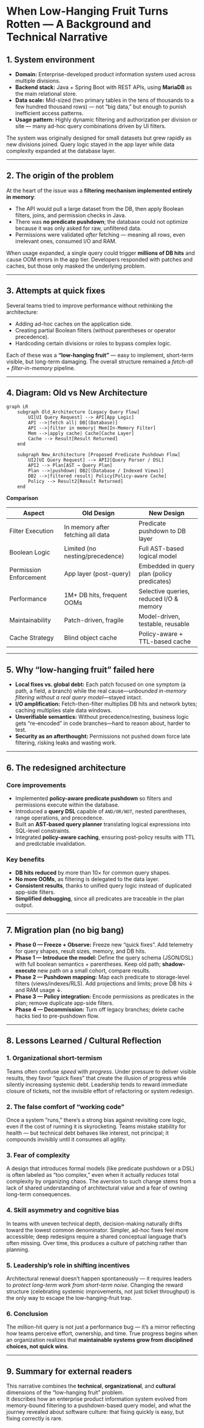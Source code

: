 # When Low-Hanging Fruit Turns Rotten — A Background and Technical Narrative

## 1. System environment

- **Domain:** Enterprise-developed product information system used across multiple divisions.
- **Backend stack:** Java + Spring Boot with REST APIs, using **MariaDB** as the main relational store.
- **Data scale:** Mid-sized (two primary tables in the tens of thousands to a few hundred thousand rows) — not “big data,” but enough to punish inefficient access patterns.
- **Usage pattern:** Highly dynamic filtering and authorization per division or site — many ad-hoc query combinations driven by UI filters.

The system was originally designed for small datasets but grew rapidly as new divisions joined. Query logic stayed in the app layer while data complexity expanded at the database layer.

---

## 2. The origin of the problem

At the heart of the issue was a **filtering mechanism implemented entirely in memory**:

- The API would pull a large dataset from the DB, then apply Boolean filters, joins, and permission checks in Java.
- There was **no predicate pushdown**; the database could not optimize because it was only asked for raw, unfiltered data.
- Permissions were validated *after* fetching — meaning all rows, even irrelevant ones, consumed I/O and RAM.

When usage expanded, a single query could trigger **millions of DB hits** and cause OOM errors in the app tier. Developers responded with patches and caches, but those only masked the underlying problem.

---

## 3. Attempts at quick fixes

Several teams tried to improve performance without rethinking the architecture:

- Adding ad-hoc caches on the application side.
- Creating partial Boolean filters (without parentheses or operator precedence).
- Hardcoding certain divisions or roles to bypass complex logic.

Each of these was a **“low-hanging fruit”** — easy to implement, short-term visible, but long-term damaging.  The overall structure remained a *fetch-all + filter-in-memory* pipeline.

---

## 4. Diagram: Old vs New Architecture

```mermaid
graph LR
    subgraph Old_Architecture [Legacy Query Flow]
        UI[UI Query Request] --> API[App Logic]
        API -->|fetch all| DB[(Database)]
        API -->|filter in memory| Mem[In-Memory Filter]
        Mem -->|apply cache| Cache[Cache Layer]
        Cache --> Result[Result Returned]
    end

    subgraph New_Architecture [Proposed Predicate Pushdown Flow]
        UI2[UI Query Request] --> API2[Query Parser / DSL]
        API2 --> Plan[AST → Query Plan]
        Plan -->|pushdown| DB2[(Database / Indexed Views)]
        DB2 -->|filtered result| Policy[Policy-aware Cache]
        Policy --> Result2[Result Returned]
    end

```

**Comparison**

| Aspect                 | Old Design                        | New Design                                 |
| ---------------------- | --------------------------------- | ------------------------------------------ |
| Filter Execution       | In memory after fetching all data | Predicate pushdown to DB layer             |
| Boolean Logic          | Limited (no nesting/precedence)   | Full AST-based logical model               |
| Permission Enforcement | App layer (post-query)            | Embedded in query plan (policy predicates) |
| Performance            | 1M+ DB hits, frequent OOMs        | Selective queries, reduced I/O & memory    |
| Maintainability        | Patch-driven, fragile             | Model-driven, testable, reusable           |
| Cache Strategy         | Blind object cache                | Policy-aware + TTL-based cache             |

---

## 5. Why “low-hanging fruit” failed here

- **Local fixes vs. global debt:** Each patch focused on one symptom (a path, a field, a branch) while the real cause—*unbounded in-memory filtering without a real query model*—stayed intact.
- **I/O amplification:** Fetch-then-filter multiplies DB hits and network bytes; caching multiplies stale data windows.
- **Unverifiable semantics:** Without precedence/nesting, business logic gets “re-encoded” in code branches—hard to reason about, harder to test.
- **Security as an afterthought:** Permissions not pushed down force late filtering, risking leaks and wasting work.

---

## 6. The redesigned architecture

### Core improvements

- Implemented **policy-aware predicate pushdown** so filters and permissions execute within the database.
- Introduced a **query DSL** capable of `AND/OR/NOT`, nested parentheses, range operations, and precedence.
- Built an **AST-based query planner** translating logical expressions into SQL-level constraints.
- Integrated **policy-aware caching**, ensuring post-policy results with TTL and predictable invalidation.

### Key benefits

- **DB hits reduced** by more than 10× for common query shapes.
- **No more OOMs**, as filtering is delegated to the data layer.
- **Consistent results**, thanks to unified query logic instead of duplicated app-side filters.
- **Simplified debugging**, since all predicates are traceable in the plan output.

---

## 7. Migration plan (no big bang)

- **Phase 0 — Freeze + Observe:** Freeze new “quick fixes”. Add telemetry for query shapes, result sizes, memory, and DB hits.
- **Phase 1 — Introduce the model:** Define the query schema (JSON/DSL) with full boolean semantics + parentheses. Keep old path; **shadow-execute** new path on a small cohort, compare results.
- **Phase 2 — Pushdown mapping:** Map each predicate to storage-level filters (views/indexes/RLS). Add projections and limits; prove DB hits ↓ and RAM usage ↓.
- **Phase 3 — Policy integration:** Encode permissions as predicates in the plan; remove duplicate app-side filters.
- **Phase 4 — Decommission:** Turn off legacy branches; delete cache hacks tied to pre-pushdown flow.

---

## 8. Lessons Learned / Cultural Reflection

### 1. Organizational short-termism

Teams often confuse *speed* with *progress*. Under pressure to deliver visible results, they favor “quick fixes” that create the illusion of progress while silently increasing systemic debt. Leadership tends to reward immediate closure of tickets, not the invisible effort of refactoring or system redesign.

### 2. The false comfort of “working code”

Once a system “runs,” there’s a strong bias against revisiting core logic, even if the cost of running it is skyrocketing. Teams mistake stability for health — but technical debt behaves like interest, not principal; it compounds invisibly until it consumes all agility.

### 3. Fear of complexity

A design that introduces formal models (like predicate pushdown or a DSL) is often labeled as “too complex,” even when it actually *reduces* total complexity by organizing chaos. The aversion to such change stems from a lack of shared understanding of architectural value and a fear of owning long-term consequences.

### 4. Skill asymmetry and cognitive bias

In teams with uneven technical depth, decision-making naturally drifts toward the lowest common denominator. Simpler, ad-hoc fixes feel more accessible; deep redesigns require a shared conceptual language that’s often missing. Over time, this produces a culture of patching rather than planning.

### 5. Leadership’s role in shifting incentives

Architectural renewal doesn’t happen spontaneously — it requires leaders to *protect long-term work from short-term noise*. Changing the reward structure (celebrating systemic improvements, not just ticket throughput) is the only way to escape the low-hanging-fruit trap.

### 6. Conclusion

The million-hit query is not just a performance bug — it’s a mirror reflecting how teams perceive effort, ownership, and time. True progress begins when an organization realizes that **maintainable systems grow from disciplined choices, not quick wins**.

---

## 9. Summary for external readers

This narrative combines the **technical**, **organizational**, and **cultural** dimensions of the “low-hanging fruit” problem.\
It describes how an enterprise product information system evolved from memory-bound filtering to a pushdown-based query model, and what the journey revealed about software culture: that fixing quickly is easy, but fixing correctly is rare.

